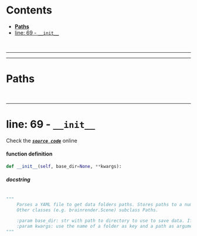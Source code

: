 



Contents
========

* [**Paths**](#paths)
* [line: 69 - `__init__`](#line-69---__init__)


&nbsp;

--------

--------
# **Paths**




&nbsp;

--------
# line: 69 - `__init__`
  
Check the [***``source code``***](https://github.com/BrancoLab/BrainRender/tree/brainglobeintegration/blob/master/brainrender/Utils/paths_manager.py#L69) online
#### function definition


```python
def __init__(self, base_dir=None, **kwargs):
```
##### docstring
  


```python

"""
    Parses a YAML file to get data folders paths. Stores paths to a number of folders used throughtout brainrender. 
    Other classes (e.g. brainrender.Scene) subclass Paths.
    
    :param base_dir: str with path to directory to use to save data. If none the user's base directiry is used. 
    :param kwargs: use the name of a folder as key and a path as argument to specify the path of individual subfolders
"""
```